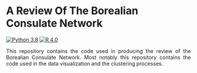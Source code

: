 # A Review Of The Borealian Consulate Network


[![Python 3.8](https://img.shields.io/badge/python-3.8+-blue.svg)](https://www.python.org/downloads/release/python-380/) [![R 4.0](https://img.shields.io/badge/R-4.0+-green.svg)](https://cran.r-project.org/mirrors.html)

<div style="text-align:justify;">
This repository contains the code used in producing the review of the Borealian Consulate Network.  Most notably this repository contains the code used in the data visualization and the clustering processes.  
</div>
